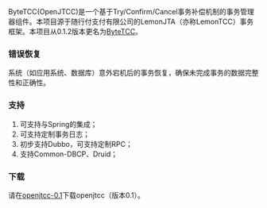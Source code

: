 ByteTCC(OpenJTCC)是一个基于Try/Confirm/Cancel事务补偿机制的事务管理器组件。本项目源于随行付支付有限公司的LemonJTA（亦称LemonTCC）事务框架。本项目从0.1.2版本更名为[ByteTCC](http://code.google.com/p/bytetcc)。

### 错误恢复 ###
系统（如应用系统、数据库）意外宕机后的事务恢复，确保未完成事务的数据完整性和正确性。

### 支持 ###
  1. 可支持与Spring的集成；
  1. 可支持定制事务日志；
  1. 初步支持Dubbo，可支持定制RPC；
  1. 支持Common-DBCP、Druid；

### 下载 ###
请在[openjtcc-0.1](http://code.google.com/p/openjtcc/wiki/Downloads)下载openjtcc（版本0.1）。